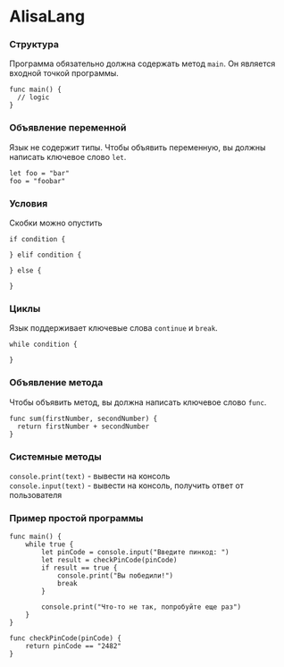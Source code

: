 # AlisaLang

### Структура
Программа обязательно должна содержать метод `main`. Он является входной точкой программы.
``` 
func main() {
  // logic
}
```

### Объявление переменной
Язык не содержит типы. Чтобы объявить переменную, вы должны написать ключевое слово `let`.
```
let foo = "bar"
foo = "foobar"
```

### Условия
Скобки можно опустить
``` 
if condition {

} elif condition {

} else {

}
```

### Циклы
Язык поддерживает ключевые слова `continue` и `break`.
```
while condition {

}
```

### Объявление метода
Чтобы объявить метод, вы должна написать ключевое слово `func`.
```
func sum(firstNumber, secondNumber) {
  return firstNumber + secondNumber
}
```

### Системные методы
`console.print(text)` - вывести на консоль<br>
`console.input(text)` - вывести на консоль, получить ответ от пользователя

### Пример простой программы
```
func main() {
	while true {
		let pinCode = console.input("Введите пинкод: ")
		let result = checkPinCode(pinCode)
		if result == true {
			console.print("Вы победили!")
			break
		}
		
		console.print("Что-то не так, попробуйте еще раз")
	}
}

func checkPinCode(pinCode) {
	return pinCode == "2482"
}

```
